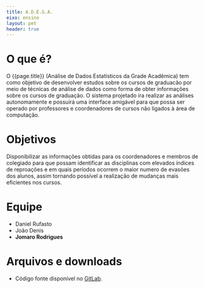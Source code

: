 ```yaml
---
title: A.D.E.G.A.
eixo: ensino
layout: pet
header: true
---
```


# O que é?
O {{page.title}} (Análise de Dados Estatísticos da Grade Acadêmica) tem como objetivo de desenvolver estudos sobre os cursos de graduacão por meio de técnicas de análise de dados como forma de obter informações sobre os cursos de graduação. O sistema projetado ira realizar as análises autonomamente e possuirá uma interface amigável para que possa ser operado por professores e coordenadores de cursos não ligados à área de computação.

# Objetivos
Disponibilizar as informações obtidas para os coordenadores e membros de colegiado para que possam identificar as disciplinas com elevados índices de reproações e em quais períodos ocorrem o maior numero de evasões dos alunos, assim tornando possível a realização de mudanças mais eficientes nos cursos.

# Equipe
* Daniel Rufasto
* João Denis
* **Jomaro Rodrigues**

# Arquivos e downloads
* Código fonte disponível no [GitLab](https://gitlab.c3sl.ufpr.br/pet/).
